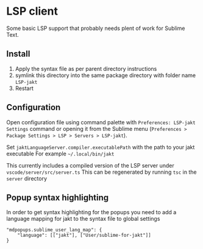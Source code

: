 # LSP client

Some basic LSP support that probably needs plent of work for Sublime Text.

## Install

1. Apply the syntax file as per parent directory instructions
2. symlink this directory into the same package directory with folder name `LSP-jakt`
3. Restart

## Configuration

Open configuration file using command palette with `Preferences: LSP-jakt Settings` command or opening it from the Sublime menu (`Preferences > Package Settings > LSP > Servers > LSP-jakt`).

Set `jaktLanguageServer.compiler.executablePath` with the path to your jakt executable
For example `~/.local/bin/jakt`

This currently includes a compiled version of the LSP server under `vscode/server/src/server.ts`
This can be regenerated by running `tsc` in the `server` directory

## Popup syntax highlighting

In order to get syntax highlighting for the popups you need to add a language mapping for jakt to the syntax file to global settings

```
"mdpopups.sublime_user_lang_map": {
    "language": [["jakt"], ["User/sublime-for-jakt"]]
}
```
